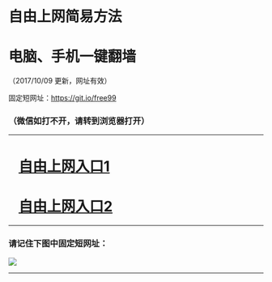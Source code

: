 ﻿# 自由上网简易方法

# 电脑、手机一键翻墙

（2017/10/09 更新，网址有效）

固定短网址：https://git.io/free99

### （微信如打不开，请转到浏览器打开）


***





# &nbsp;&nbsp; <a href="http://ft532514591.fwq-tz-1001.info/fwqtz01.html?t=100900132662 " target="_blank">自由上网入口1</a>
# &nbsp;&nbsp; <a href="http://ft2709630310.fwq-tz-1002.info/fwqtz02.html?t=100900114918 " target="_blank">自由上网入口2</a>
***

### 请记住下图中固定短网址：

<img src="https://s3-us-west-2.amazonaws.com/fwq-1001/yjfq-20170905okok.png" /> 


***

